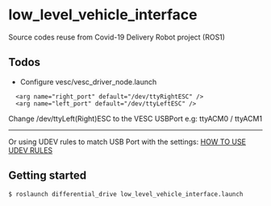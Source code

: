 # low_level_vehicle_interface

Source codes reuse from Covid-19 Delivery Robot project (ROS1)

## Todos
- Configure vesc/vesc_driver_node.launch
```
  <arg name="right_port" default="/dev/ttyRightESC" />
  <arg name="left_port" default="/dev/ttyLeftESC" />

```
Change /dev/ttyLeft(Right)ESC to the VESC USBPort e.g: ttyACM0 / ttyACM1 

---
Or using UDEV rules to match USB Port with the settings: [HOW TO USE UDEV RULES](https://opensource.com/article/18/11/udev#:~:text=A%20udev%20rule%20must%20contain,this%20is%20a%20removable%20device.)



## Getting started

```
$ roslaunch differential_drive low_level_vehicle_interface.launch
```


